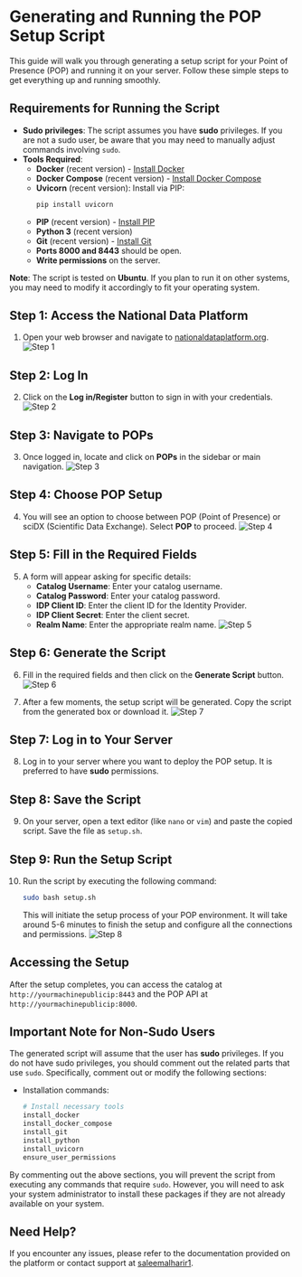 # Generating and Running the POP Setup Script

This guide will walk you through generating a setup script for your Point of Presence (POP) and running it on your server. Follow these simple steps to get everything up and running smoothly.

## Requirements for Running the Script
- **Sudo privileges**: The script assumes you have **sudo** privileges. If you are not a sudo user, be aware that you may need to manually adjust commands involving `sudo`.
- **Tools Required**:
  - **Docker** (recent version) - [Install Docker](https://docs.docker.com/engine/install/)
  - **Docker Compose** (recent version) - [Install Docker Compose](https://docs.docker.com/compose/install/)
  - **Uvicorn** (recent version): Install via PIP:
    ```bash
    pip install uvicorn
    ```
  - **PIP** (recent version) - [Install PIP](https://pip.pypa.io/en/stable/cli/pip_install/)
  - **Python 3** (recent version)
  - **Git** (recent version) - [Install Git](https://git-scm.com/book/en/v2/Getting-Started-Installing-Git)
  - **Ports 8000 and 8443** should be open.
  - **Write permissions** on the server.

**Note**: The script is tested on **Ubuntu**. If you plan to run it on other systems, you may need to modify it accordingly to fit your operating system.

## Step 1: Access the National Data Platform
1. Open your web browser and navigate to [nationaldataplatform.org](https://nationaldataplatform.org).
   ![Step 1](./1.png)

## Step 2: Log In
2. Click on the **Log in/Register** button to sign in with your credentials.
   ![Step 2](./2.png)

## Step 3: Navigate to POPs
3. Once logged in, locate and click on **POPs** in the sidebar or main navigation.
   ![Step 3](./3.png)

## Step 4: Choose POP Setup
4. You will see an option to choose between POP (Point of Presence) or sciDX (Scientific Data Exchange). Select **POP** to proceed.
   ![Step 4](./4.png)

## Step 5: Fill in the Required Fields
5. A form will appear asking for specific details:
   - **Catalog Username**: Enter your catalog username.
   - **Catalog Password**: Enter your catalog password.
   - **IDP Client ID**: Enter the client ID for the Identity Provider.
   - **IDP Client Secret**: Enter the client secret.
   - **Realm Name**: Enter the appropriate realm name.
   ![Step 5](./5.png)

## Step 6: Generate the Script
6. Fill in the required fields and then click on the **Generate Script** button.
   ![Step 6](./6.png)

7. After a few moments, the setup script will be generated. Copy the script from the generated box or download it.
   ![Step 7](./7.png)

## Step 7: Log in to Your Server
8. Log in to your server where you want to deploy the POP setup. It is preferred to have **sudo** permissions.

## Step 8: Save the Script
9. On your server, open a text editor (like `nano` or `vim`) and paste the copied script. Save the file as `setup.sh`.

## Step 9: Run the Setup Script
10. Run the script by executing the following command:
    ```bash
    sudo bash setup.sh
    ```
    This will initiate the setup process of your POP environment. It will take around 5-6 minutes to finish the setup and configure all the connections and permissions.
    ![Step 8](./8.png)

## Accessing the Setup
After the setup completes, you can access the catalog at `http://yourmachinepublicip:8443` and the POP API at `http://yourmachinepublicip:8000`.

## Important Note for Non-Sudo Users
The generated script will assume that the user has **sudo** privileges. If you do not have sudo privileges, you should comment out the related parts that use `sudo`. Specifically, comment out or modify the following sections:

- Installation commands:
  ```bash
  # Install necessary tools
  install_docker
  install_docker_compose
  install_git
  install_python
  install_uvicorn
  ensure_user_permissions
  ```

By commenting out the above sections, you will prevent the script from executing any commands that require `sudo`. However, you will need to ask your system administrator to install these packages if they are not already available on your system.

## Need Help?
If you encounter any issues, please refer to the documentation provided on the platform or contact support at [saleemalharir1](https://github.com/saleemalharir1).

